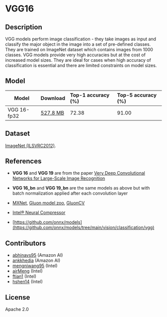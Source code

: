 <!--- SPDX-License-Identifier: Apache-2.0 -->

# VGG16

## Description
VGG models perform image classification - they take images as input and classify the major object in the image into a set of pre-defined classes. They are trained on ImageNet dataset which contains images from 1000 classes.
VGG models provide very high accuracies but at the cost of increased model sizes. They are ideal for cases when high accuracy of classification is essential and there are limited constraints on model sizes.

## Model
|Model          |Download                   |Top-1 accuracy (%) |Top-5 accuracy (%) |
|---------------|:--------------------------|:------------------|:------------------|
|VGG 16-fp32    |[527.8 MB](vgg16-12.onnx)  |72.38              |91.00              |

## Dataset
[ImageNet (ILSVRC2012)](http://www.image-net.org/challenges/LSVRC/2012/).

## References
* **VGG 16** and **VGG 19** are from the paper [Very Deep Convolutional Networks for Large-Scale Image Recognition](https://arxiv.org/abs/1409.1556)

* **VGG 16_bn** and **VGG 19_bn** are the same models as above but with batch normalization applied after each convolution layer

* [MXNet](http://mxnet.incubator.apache.org), [Gluon model zoo](https://mxnet.incubator.apache.org/api/python/gluon/model_zoo.html), [GluonCV](https://gluon-cv.mxnet.io)

* [Intel® Neural Compressor](https://github.com/intel/neural-compressor)

* [https://github.com/onnx/models](https://github.com/onnx/models/tree/main/vision/classification/vgg)

## Contributors
* [abhinavs95](https://github.com/abhinavs95) (Amazon AI)
* [ankkhedia](https://github.com/ankkhedia) (Amazon AI)
* [mengniwang95](https://github.com/mengniwang95) (Intel)
* [airMeng](https://github.com/airMeng) (Intel)
* [ftian1](https://github.com/ftian1) (Intel)
* [hshen14](https://github.com/hshen14) (Intel)

## License
Apache 2.0
